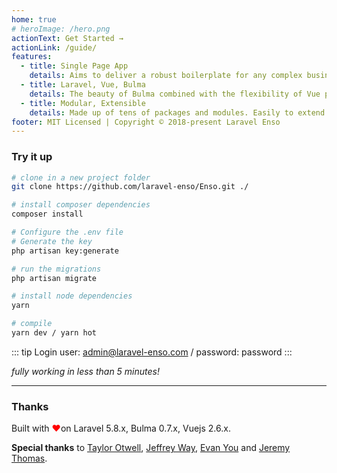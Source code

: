 ```yaml
---
home: true
# heroImage: /hero.png
actionText: Get Started →
actionLink: /guide/
features:
  - title: Single Page App
    details: Aims to deliver a robust boilerplate for any complex business application, with superiour performance
  - title: Laravel, Vue, Bulma
    details: The beauty of Bulma combined with the flexibility of Vue powered by a Laravel Back End
  - title: Modular, Extensible
    details: Made up of tens of packages and modules. Easily to extend and customize
footer: MIT Licensed | Copyright © 2018-present Laravel Enso
---
```


### Try it up

``` bash
# clone in a new project folder
git clone https://github.com/laravel-enso/Enso.git ./

# install composer dependencies
composer install

# Configure the .env file
# Generate the key
php artisan key:generate

# run the migrations
php artisan migrate

# install node dependencies
yarn

# compile
yarn dev / yarn hot
```

::: tip Login
user: admin@laravel-enso.com / password: password
:::

*fully working in less than 5 minutes!*

---

### Thanks

Built with <span style="color:red"> &#10084;&#65039;</span>on Laravel 5.8.x, Bulma 0.7.x, Vuejs 2.6.x.

**Special thanks** to [Taylor Otwell](https://laravel.com/), [Jeffrey Way](https://laracasts.com), [Evan You](https://vuejs.org/) and [Jeremy Thomas](https://bulma.io).
